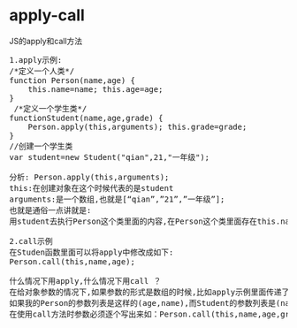 # apply-call
JS的apply和call方法
<pre>
1.apply示例: 
/*定义一个人类*/   
function Person(name,age) {   
    this.name=name; this.age=age;   
}   
 /*定义一个学生类*/   
functionStudent(name,age,grade) {   
    Person.apply(this,arguments); this.grade=grade;   
}   
//创建一个学生类   
var student=new Student("qian",21,"一年级"); 

分析: Person.apply(this,arguments); 
this:在创建对象在这个时候代表的是student  
arguments:是一个数组,也就是[“qian”,”21”,”一年级”]; 
也就是通俗一点讲就是:
用student去执行Person这个类里面的内容,在Person这个类里面存在this.name等之类的语句,这样就将属性创建到了student对象里面  

2.call示例  
在Studen函数里面可以将apply中修改成如下: 
Person.call(this,name,age);  

什么情况下用apply,什么情况下用call ？
在给对象参数的情况下,如果参数的形式是数组的时候,比如apply示例里面传递了参数arguments,这个参数是数组类型,并且在调用Person的时候参数的列表是对应一致的(也就是Person和Student的参数列表前两位是一致的) 就可以采用 apply ,
如果我的Person的参数列表是这样的(age,name),而Student的参数列表是(name,age,grade),这样就可以用call来实现了,
在使用call方法时参数必须逐个写出来如：Person.call(this,name,age,grade);
</pre>
